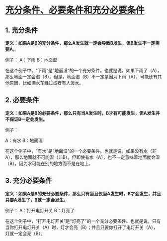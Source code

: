 # [充分条件、必要条件和充分必要条件](https://github.com/humyna/gitblog/issues/29)


## 1. 充分条件

**定义：如果A是B的充分条件，那么A发生就一定会导致B发生，但B发生不一定需要A。**

例子：
A：下雨
B：地面湿

在这个例子中，“下雨”是“地面湿”的一个充分条件。也就是说，如果下雨了（A），那么地面一定会湿（B）。但是，地面湿（B）不一定是因为下雨（A），可能还有其他原因，比如洒水车经过或者有人泼水。

## 2. 必要条件

**定义：如果A是B的必要条件，那么只有当A发生时，B才有可能发生，但A发生并不保证B一定会发生。**

例子：

A：有水
B：地面湿

在这个例子中，“有水”是“地面湿”的一个必要条件。也就是说，如果没有水（非A），那么地面就不可能湿（非B）。但即使有水（A），也不一定意味着地面就会湿（B），因为水可能在别的地方而不是在地上。

## 3. 充分必要条件

**定义：如果A是B的充分必要条件，那么只有当且仅当A发生时，B才会发生，并且只要A发生了，B就一定会发生。**

例子：
A：打开电灯开关
B：灯亮了

在这个例子中，“打开电灯开关”是“灯亮了”的一个充分必要条件。也就是说，只有当你打开电灯开关（A）时，灯才会亮（B）；并且只要你打开了电灯开关（A），灯就一定会亮（B）。